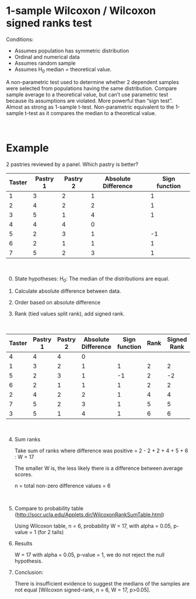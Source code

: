 # 1-sample Wilcoxon / Wilcoxon signed ranks test

Conditions: 
* Assumes population has symmetric distribution   
* Ordinal and numerical data  
* Assumes random sample   
* Assumes H<sub>0</sub> median = theoretical value.  

A non-parametric test used to determine whether 2 dependent samples were selected from populations having the same distribution. Compare sample average to a theoretical value, but can’t use parametric test because its assumptions are violated. More powerful than “sign test”. Almost as strong as 1-sample t-test. Non-parametric equivalent to the 1-sample t-test as it compares the median to a theoretical value.

</br>

# Example

2 pastries reviewed by a panel. Which pastry is better?

<table>
<thead>
    <tr>
        <th>Taster</th>
        <th>Pastry 1</th>
        <th>Pastry 2</th>
        <th>Absolute Difference</th>
        <th>Sign function</th>
    </tr>
</thead>
<tbody>
    <tr>
        <td>1</td>
        <td>3</td>
        <td>2</td>
        <td>1</td>
        <td>1</td>
    </tr>
    <tr>
        <td>2</td>
        <td>4</td>
        <td>2</td>
        <td>2</td>
        <td>1</td>
    </tr>
    <tr>
        <td>3</td>
        <td>5</td>
        <td>1</td>
        <td>4</td>
        <td>1</td>
    </tr>
    <tr>
        <td>4</td>
        <td>4</td>
        <td>4</td>
        <td>0</td>
        <td></td>
    </tr>
    <tr>
        <td>5</td>
        <td>2</td>
        <td>3</td>
        <td>1</td>
        <td>-1</td>
    </tr>
    <tr>
        <td>6</td>
        <td>2</td>
        <td>1</td>
        <td>1</td>
        <td>1</td>
    </tr>
    <tr>
        <td>7</td>
        <td>5</td>
        <td>2</td>
        <td>3</td>
        <td>1</td>
    </tr>
</tbody>
</table>

</br>


0. State hypotheses: H<sub>0</sub>: The median of the distributions are equal.  

1. Calculate absolute difference between data.

2. Order based on absolute difference

3. Rank (tied values split rank), add signed rank.

</br>

<table>
<thead>
    <tr>
        <th>Taster</th>
        <th>Pastry 1</th>
        <th>Pastry 2</th>
        <th>Absolute Difference</th>
        <th>Sign function</th>
        <th>Rank</th>
        <th>Signed Rank</th>
    </tr>
</thead>
<tbody>
    <tr>
        <td>4</td>
        <td>4</td>
        <td>4</td>
        <td>0</td>
        <td></td>
        <td></td>
        <td></td>
    </tr>
    <tr>
        <td>1</td>
        <td>3</td>
        <td>2</td>
        <td>1</td>
        <td>1</td>
        <td>2</td>
        <td>2</td>
    </tr>
    <tr>
        <td>5</td>
        <td>2</td>
        <td>3</td>
        <td>1</td>
        <td>-1</td>
        <td>2</td>
        <td>-2</td>
    </tr>
    <tr>
        <td>6</td>
        <td>2</td>
        <td>1</td>
        <td>1</td>
        <td>1</td>
        <td>2</td>
        <td>2</td>
    </tr>
    <tr>
        <td>2</td>
        <td>4</td>
        <td>2</td>
        <td>2</td>
        <td>1</td>
        <td>4</td>
        <td>4</td>
    </tr>
    <tr>
        <td>7</td>
        <td>5</td>
        <td>2</td>
        <td>3</td>
        <td>1</td>
        <td>5</td>
        <td>5</td>
    </tr>
    <tr>
        <td>3</td>
        <td>5</td>
        <td>1</td>
        <td>4</td>
        <td>1</td>
        <td>6</td>
        <td>6</td>
    </tr>
</tbody>
</table>

</br>


4. Sum ranks    

    Take sum of ranks where difference was positive = 2 - 2 + 2 + 4 + 5 + 6 : W = 17    

    The smaller W is, the less likely there is a difference between average scores. 

    n = total non-zero difference values = 6

</br>

5. Compare to probability table (http://socr.ucla.edu/Applets.dir/WilcoxonRankSumTable.html)

    Using Wilcoxon table, n = 6, probability W = 17, with alpha = 0.05, p-value = 1 (for 2 tails)

6. Results  

    W = 17 with alpha = 0.05, p-value = 1, we do not reject the null hypothesis.

7. Conclusion:  

    There is insufficient evidence to suggest the medians of the samples are not equal [Wilcoxon signed-rank, n = 6, W = 17, p>0.05].
